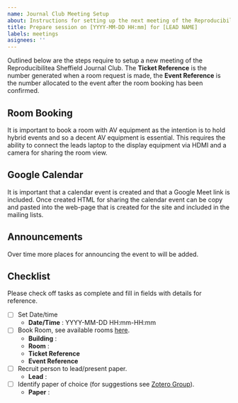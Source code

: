 ```yaml
---
name: Journal Club Meeting Setup
about: Instructions for setting up the next meeting of the Reproducibilitea Sheffield Journal Club
title: Prepare session on [YYYY-MM-DD HH:mm] for [LEAD NAME]
labels: meetings
asignees: ''
---
```


Outlined below are the steps require to setup a new meeting of the Reproducibilitea Sheffield Journal Club. The **Ticket
Reference** is the number generated when a room request is made, the **Event Reference** is the number allocated to the
event after the room booking has been confirmed.

## Room Booking

It is important to book a room with AV equipment as the intention is to hold hybrid events and so a decent AV equipment
is essential. This requires the ability to connect the leads laptop to the display equipment via HDMI and a camera for
sharing the room view.

## Google Calendar

It is important that a calendar event is created and that a Google Meet link is included. Once created HTML for sharing
the calendar event can be copy and pasted into the web-page that is created for the site and included in the mailing lists.

## Announcements

Over time more places for announcing the event to will be added.

## Checklist

Please check off tasks as complete and fill in fields with details for reference.

+ [ ] Set Date/time
  + **Date/Time** : YYYY-MM-DD HH:mm-HH:mm
+ [ ] Book Room, see available rooms [here](https://sites.google.com/sheffield.ac.uk/pooledroomdirectory/home).
  + **Building** :
  + **Room** :
  + **Ticket Reference**
  + **Event Reference**
+ [ ] Recruit person to lead/present paper.
  + **Lead** :
+ [ ] Identify paper of choice (for suggestions see [Zotero
      Group](https://www.zotero.org/groups/2354006/reproducibilitea/library)).
  + **Paper** : [<TITLE>](<URL>)
+ [ ] Create new web-page detailing paper.
+ [ ] Create Google Calendar event with room details and link to web-page.
  + **Calendar Link** :
+ [ ] Announce to mailing lists...
  + [ ] [reproducibilitea-googlegroup@sheffield.ac.uk](mailto:reproducibilitea-googlegroup@sheffield.ac.uk)
  + [ ] [rse@sheffield.ac.uk](mailto:rse@sheffield.ac.uk)
  + [ ] Sheffield Hallam contact [Eddy Verban](mailto:E.Verbaan@shu.ac.uk) and [Pete Smith](mailto:P.R.Smith@shu.ac.uk)
  + [ ] Add Postgraduate mailing lists.
